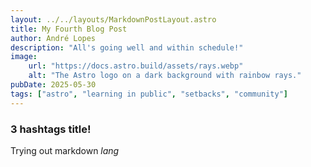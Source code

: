```yaml
---
layout: ../../layouts/MarkdownPostLayout.astro
title: My Fourth Blog Post
author: André Lopes
description: "All's going well and within schedule!"
image:
    url: "https://docs.astro.build/assets/rays.webp"
    alt: "The Astro logo on a dark background with rainbow rays."
pubDate: 2025-05-30
tags: ["astro", "learning in public", "setbacks", "community"]
---
```


### 3 hashtags title! ###
Trying out markdown _lang_
